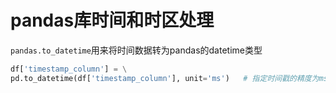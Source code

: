 # pandas库时间和时区处理

`pandas.to_datetime`用来将时间数据转为pandas的datetime类型

```python
df['timestamp_column'] = \
pd.to_datetime(df['timestamp_column'], unit='ms')	# 指定时间戳的精度为ms
```

